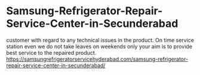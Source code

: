 # Samsung-Refrigerator-Repair-Service-Center-in-Secunderabad
customer with regard to any technical issues in the product. On time service station even we do not take leaves on weekends only your aim is to provide best service to the repaired product.  https://samsungrefrigeratorservicehyderabad.com/samsung-refrigerator-repair-service-center-in-secunderabad/
